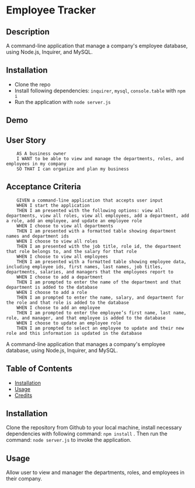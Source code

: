 # Employee Tracker

## Description
A command-line application that manage a company's employee database, using Node.js, Inquirer, and MySQL.

## Installation
 - Clone the repo
 - Install following dependencies: `inquirer`, `mysql`, `console.table` with `npm i`
 - Run the application with `node server.js`

## Demo

## User Story
        AS A business owner
        I WANT to be able to view and manage the departments, roles, and employees in my company
        SO THAT I can organize and plan my business


## Acceptance Criteria
        GIVEN a command-line application that accepts user input
        WHEN I start the application
        THEN I am presented with the following options: view all departments, view all roles, view all employees, add a department, add a role, add an employee, and update an employee role
        WHEN I choose to view all departments
        THEN I am presented with a formatted table showing department names and department ids
        WHEN I choose to view all roles
        THEN I am presented with the job title, role id, the department that role belongs to, and the salary for that role
        WHEN I choose to view all employees
        THEN I am presented with a formatted table showing employee data, including employee ids, first names, last names, job titles, departments, salaries, and managers that the employees report to
        WHEN I choose to add a department
        THEN I am prompted to enter the name of the department and that department is added to the database
        WHEN I choose to add a role
        THEN I am prompted to enter the name, salary, and department for the role and that role is added to the database
        WHEN I choose to add an employee
        THEN I am prompted to enter the employee’s first name, last name, role, and manager, and that employee is added to the database
        WHEN I choose to update an employee role
        THEN I am prompted to select an employee to update and their new role and this information is updated in the database 
A command-line application that manages a company's employee database, using Node.js, Inquirer, and MySQL.

## Table of Contents
- [Installation](#installation)
- [Usage](#usage)
- [Credits](#credits)

## Installation
Clone the repository from Github to your local machine, install necessary dependencies with following command: ```npm install``` . Then run the command: ```node server.js``` to invoke the application.


## Usage
Allow user to view and manager the departments, roles, and employees in their company. 
